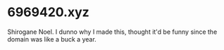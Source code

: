 # 6969420.xyz

Shirogane Noel.
I dunno why I made this, thought it'd be funny since the domain was like a buck a year.
